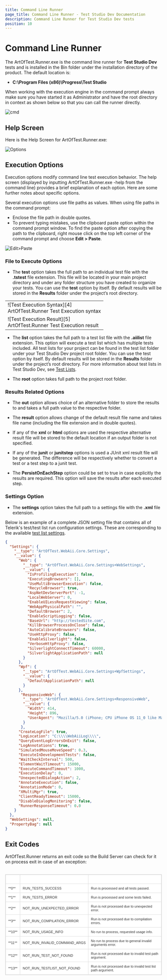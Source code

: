 ```yaml
---
title: Command Line Runner 
page_title: Command Line Runner - Test Studio Dev Documentation
description: Command Line Runner for Test Studio Dev tests
position: 10
---
```

# Command Line Runner

The ArtOfTest.Runner.exe is the command line runner for __Test Studio Dev__ tests and is installed in the Bin folder under the installation directory of the product. The default location is:

- **C:\Program Files (x86)\Progress\Test Studio**

When working with the execution engine in the command prompt always make sure you have started it as Administrator and have the root directory in context as shown below so that you can call the runner directly.

![cmd][1]

## Help Screen

Here is the Help Screen for ArtOfTest.Runner.exe:

![Options][2]

## Execution Options

Execution options modify command line test execution behavior. The help screen (displayed by inputting ArtOfTest.Runner.exe -help from the command line) provides a brief explanation of each option. Here are some further notes about specific options.

Several execution options use file paths as values. When using file paths in the command prompt:

- Enclose the file path in double quotes.
- To prevent typing mistakes, use the clipboard paste option within the command prompt window. To find the paste option after copying the path to the clipboard, right mouse click on the top left corner of the command prompt and choose **Edit > Paste**.

![Edit>Paste][3]

### File to Execute Options

- The **test** option takes the full path to an individual test file with the **.tstest** file extension. This file will be located in your main project directory and under any folder structure you have created to organize your tests. You can use the **test** option by itself. By default results will be stored in the **Results** folder under the project’s root directory.

<table id="no-table">
<tr>
<td>![Test Execution Syntax][4]<br>ArtOfTest.Runner Test Execution syntax</td>
</tr>
<tr>
<td>![Test Execution Result][5]<br>ArtOfTest.Runner Test Execution result</td>
</tr>
<table>

- The **list** option takes the full path to a test list file with the **.aiilist** file extension. This option  will execute a test list which has multiple tests included. All test lists for your project can be found in the test list folder under your Test Studio Dev project root folder. You can use the test option by itself. By default results will be stored in the **Results** folder under the project’s root directory. For more information about test lists in Test Studio Dev, see <a href="/features/test-execution/test-lists-in-vs-2017-2019" target="_blank">Test Lists</a>.

- The **root** option takes full path to the project root folder.

### Results Related Options

- The **out** option allows choice of an alternative folder to store the results to and takes a full path value to the respective folder.

- The **result** option allows change of the default result file name and takes file name (including the file extension and in double quotes).

- If any of the **xml** or **html** options are used the respective alternative result file will be stored to the default location if an output folder is not specified.

- If any of the **junit** or **junitstep** options is used a JUnit xml result file will be generated. The difference will be respectively whether to convert a test or a test step to a junit test.

- The **PersistOnEachStep** option could be set to true in case explicitly the results are required. This option will save the results after each executed step.

### Settings Option

- The **settings** option takes the full path to a settings file with the **.xml** file extension.

Below is an example of a complete JSON setting file that contains all of Telerik's test/test list run configuration settings. These are corresponding to the available <a href="/features/test-execution/test-list-settings" target="_blank">test list settings</a>.

````JSON
{
  "Settings": {
    "__type": "ArtOfTest.WebAii.Core.Settings",
    "__value": {
      "Web": {
        "__type": "ArtOfTest.WebAii.Core.Settings+WebSettings",
        "__value": {
          "IsProfilingExecution": false,
          "ExecutingBrowsers": [],
          "UseMultiBrowserExecution": false,
          "RecycleBrowser": true,
          "AspNetDevServerPort": -1,
          "LocalWebServer": 0,
          "EnableUILessRequestViewing": false,
          "WebAppPhysicalPath": "",
          "DefaultBrowser": 2,
          "EnableScriptLogging": false,
          "BaseUrl": "http://testedSite.com",
          "KillBrowserProcessOnClose": false,
          "AutoCalibrateBrowsers": false,
          "UseHttpProxy": false,
          "EnableSilverlight": false,
          "VerboseHttpProxy": false,
          "SilverlightConnectTimeout": 60000,
          "SilverlightApplicationPath": null
        }
      },
      "Wpf": {
        "__type": "ArtOfTest.WebAii.Core.Settings+WpfSettings",
        "__value": {
          "DefaultApplicationPath": null
        }		
      },
	   "ResponsiveWeb": {
		"__type": "ArtOfTest.WebAii.Core.Settings+ResponsiveWeb",
		"__value": {
		  "Width": 414,
		  "Height": 896,
		  "UserAgent": "Mozilla/5.0 (iPhone; CPU iPhone OS 11_0 like Mac OS X) AppleWebKit/604.1. 38 (KHTML, like Gecko) Version/11.0 Mobile/15A356 Safari/604.1"         
	    }
	   },
      "CreateLogFile": true,
      "LogLocation": "C:\\\\WebAiiLog\\\\",
      "QueryEventLogErrorsOnExit": false,
      "LogAnnotations": true,
      "SimulatedMouseMoveSpeed": 0.3,
      "ExecuteInDevelopmentTests": false,
      "WaitCheckInterval": 500,
      "ElementWaitTimeout": 15000,
      "ExecuteCommandTimeout": 1000,
      "ExecutionDelay": 0,
      "UnexpectedDialogAction": 2,
      "AnnotateExecution": false,
      "AnnotationMode": 0,
      "XMultiMgr": true,
      "ClientReadyTimeout": 15000,
      "DisableDialogMonitoring": false,
      "RunnerResponseTimeout": 0.0
    }
  },
  "WebSettings": null,
  "PropertyBag": null
}

````

## Exit Codes

ArtOfTest.Runner returns an exit code so the Build Server can check for it on process exit in case of an exception:

<style>
table.docs {
font-family: verdana,arial,sans-serif;
font-size:11px;
color:#333333;
border: 1px solid #dbdbdb;
border-collapse: collapse;
}
table.docs th {
color:#fff;
background-color:#00аб8е;
border: 1px solid #dbdbdb;
padding: 8px;
}
table.docs tr {
background-color:#ffffff;
}
table.docs td {
border: 1px solid #dbdbdb;
padding: 8px;
}

</style>
<table class="docs">
<tr>
	<th>Code</th><th>Title</th><th>Summary</th>
</tr>
<tr>
	<td>**0**</td><td>RUN_TESTS_SUCCESS </td><td>Run is processed and all tests passed.</td>
</tr>
<tr>
	<td>**1**</td><td>RUN_TESTS_ERROR</td><td>Run is processed and some tests failed.</td>
</tr>
<tr>
	<td>**2**</td><td>NOT_RUN_UNEXPECTED_ERROR</td><td>Run is not processed due to unexpected error.</td>
</tr>
<tr>
	<td>**3**</td><td>NOT_RUN_COMPILATION_ERROR</td><td>Run is not processed due to compilation errors.</td>
</tr>
<tr>
	<td>**10**</td><td>NOT_RUN_USAGE_INFO</td><td>No run to process, requested usage info.</td>
</tr>
<tr>
	<td>**11**</td><td>NOT_RUN_INVALID_COMMAND_ARGS</td><td>No run to process due to general invalid arguments error.</td>
</tr>
<tr>
	<td>**12**</td><td>NOT_RUN_TEST_NOT_FOUND</td><td>Run is not processed due to invalid test path argument.</td>
</tr>
<tr>
	<td>**13**</td><td>NOT_RUN_TESTLIST_NOT_FOUND</td><td>Run is not processed due to invalid test list path argument.</td>
</tr>
<table>

[1]: images/artoftest-runner/fig1.png
[2]: images/artoftest-runner/fig2.png
[3]: images/artoftest-runner/fig3.png
[4]: images/artoftest-runner/fig4.png
[5]: images/artoftest-runner/fig5.png
[6]: images/artoftest-runner/fig6.png
[7]: images/artoftest-runner/fig7.png
[8]: images/artoftest-runner/fig8.png